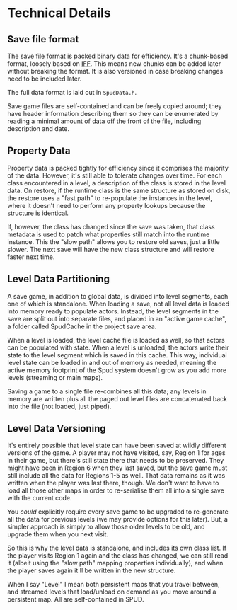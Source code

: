 # Technical Details

## Save file format

The save file format is packed binary data for efficiency. It's a chunk-based format,
loosely based on [IFF](https://en.wikipedia.org/wiki/Interchange_File_Format). 
This means new chunks can be added later without breaking the format. It is
also versioned in case breaking changes need to be included later.

The full data format is laid out in `SpudData.h`.

Save game files are self-contained and can be freely copied around; they have header
information describing them so they can be enumerated by reading a minimal amount of
data off the front of the file, including description and date.

## Property Data

Property data is packed tightly for efficiency since it comprises
the majority of the data. However, it's still able to tolerate changes over time.
For each class encountered in a level, a description of the class is stored in 
the level data. On restore, if the runtime class is the same structure as stored
on disk, the restore uses a "fast path" to re-populate the instances in the level,
where it doesn't need to perform any property lookups because the structure is
identical. 

If, however, the class has changed since the save was taken, that class metadata is
used to patch what properties still match into the runtime instance. This
the "slow path" allows you to restore old saves, just a little slower. The next
save will have the new class structure and will restore faster next time.

## Level Data Partitioning

A save game, in addition to global data, is divided into level segments, each one 
of which is standalone. When loading a save, not all level data is loaded into 
memory ready to populate actors. Instead, the level segments in the save
are split out into separate files, and placed in an "active game cache", a
folder called SpudCache in the project save area. 


When a level is loaded, the level cache file is loaded as well, so that actors 
can be populated with state. When a level is unloaded, the actors write their 
state to the level segment which is saved in this cache. This way, individual 
level state can be loaded in and out of memory as needed, meaning the active memory
footprint of the Spud system doesn't grow as you add more levels (streaming or main maps).

Saving a game to a single file re-combines all this data; any levels in memory are
written plus all the paged out level files are concatenated back into the file
(not loaded, just piped).

## Level Data Versioning

It's entirely possible that level state can have been saved at wildly different
versions of the game. A player may not have visited, say, Region 1 for ages
in their game, but there's still state there that needs to be preserved. They
might have been in Region 6 when they last saved, but the save game must still
include all the data for Regions 1-5 as well. That data remains as it was written
when the player was last there, though. We don't want to have to load
all those other maps in order to re-serialise them all into a single save with 
the current code.

You *could* explicitly require every save game to be upgraded to re-generate 
all the data for previous levels (we may provide options for this later). But, a simpler
approach is simply to allow those older levels to be old, and upgrade them when 
you next visit. 

So this is why the level data is standalone, and includes its own class list. If
the player visits Region 1 again and the class has changed, we can still read it
(albeit using the "slow path" mapping properties individually), and when the player
saves again it'll be written in the new structure.

When I say "Level" I mean both persistent maps that you travel between, and
streamed levels that load/unload on demand as you move around a persistent map.
All are self-contained in SPUD. 


